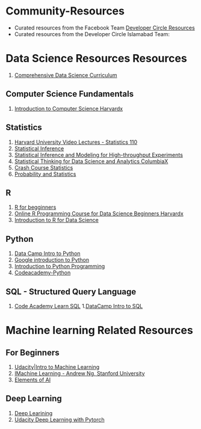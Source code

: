 # Community-Resources

- Curated resources from the Facebook Team [Developer Circle Resources](http://www.developercircleresources.com 'Developer Circle Resources')
- Curated resources from the Developer Circle Islamabad Team: 

# Data Science Resources Resources

1. [Comprehensive Data Science Curriculum](https://medium.freecodecamp.org/the-best-data-science-courses-on-the-internet-ranked-by-your-reviews-6dc5b910ea40)

## Computer Science Fundamentals
1. [Introduction to Computer Science Harvardx](https://www.edx.org/course/cs50s-introduction-computer-science-harvardx-cs50x)

## Statistics
1. [Harvard University Video Lectures - Statistics 110](https://www.youtube.com/watch?v=KbB0FjPg0mw&t=0s&list=PL2SOU6wwxB0uwwH80KTQ6ht66KWxbzTIo&index=1)
1. [Statistical Inference](https://www.coursera.org/learn/statistical-inference)
1. [Statistical Inference and Modeling for High-throughput Experiments](https://www.edx.org/course/statistical-inference-modeling-high-harvardx-ph525-3x-1)
1. [Statistical Thinking for Data Science and Analytics ColumbiaX](https://www.edx.org/course/statistical-thinking-for-data-science-and-analytics)
1. [Crash Course Statistics](https://www.youtube.com/watch?v=zouPoc49xbk&list=PL8dPuuaLjXtNM_Y-bUAhblSAdWRnmBUcr)
1. [Probability and Statistics](https://lagunita.stanford.edu/courses/course-v1:OLI+ProbStat+Open_Jan2017/about
)
## R
1. [R for begginners](https://www.youtube.com/watch?v=fDRa82lxzaU)
1. [Online R Programming Course for Data Science Beginners Harvardx](https://learn.edx.org/harvard-r-basics/)
1. [Introduction to R for Data Science](https://www.edx.org/course/introduction-r-data-science-3)

## Python
1. [Data Camp Intro to Python](https://www.datacamp.com/courses/intro-to-python-for-data-science)
1. [Google introduction to Python](https://developers.google.com/edu/python/introduction)
1. [Introduction to Python Programming](https://www.udacity.com/course/introduction-to-python--ud1110)
1. [Codeacademy-Python](https://www.udacity.com/course/introduction-to-python--ud1110)

## SQL - Structured Query Language
1. [Code Academy Learn SQL](https://www.codecademy.com/learn/learn-sql)
1.[DataCamp Intro to SQL](https://www.datacamp.com/courses/intro-to-sql-for-data-science)

# Machine learning Related Resources

## For Beginners

1. [Udacity|Intro to Machine Learning](https://in.udacity.com/course/intro-to-machine-learning--ud120-india 'Udacity|Intro to Machine Learning')
1. [IMachine Learning - Andrew Ng, Stanford University](https://www.coursera.org/learn/machine-learning/home/info 'Machine Learning - Andrew Ng, Stanford University')
1. [Elements of AI](https://www.elementsofai.com 'Elements of AI')


## Deep Learning

1. [Deep Learining](https://www.youtube.com/playlist?list=PLE6Wd9FR--EfW8dtjAuPoTuPcqmOV53Fu 'Oxford University|Deep Learning')
2. [Udacity Deep Learning with Pytorch](https://classroom.udacity.com/courses/ud188 'Udacity Deep Learning with Pytorch')



